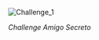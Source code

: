 ![Challenge_1](https://github.com/user-attachments/assets/40ded9e1-296a-4d90-b169-17004c8156b5)



<em>Challenge Amigo Secreto</em>
 
